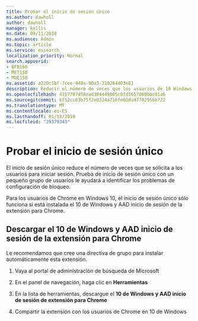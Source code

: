 ```yaml
---
title: Probar el inicio de sesión único
ms.author: dawholl
author: dawholl
manager: kellis
ms.date: 09/11/2018
ms.audience: Admin
ms.topic: article
ms.service: mssearch
localization_priority: Normal
search.appverid:
- BFB160
- MET150
- MOE150
ms.assetid: a220c1bf-7cee-448a-90a3-310284d03e81
description: Reducir el número de veces que los usuarios de 10 Windows le pide que inicie sesión en Microsoft Search y Office 365
ms.openlocfilehash: 4157707d58ead304449805c8fd16578690ac01a6
ms.sourcegitcommit: bf52cc63b75f2e0324a716fe65da47702956b722
ms.translationtype: MT
ms.contentlocale: es-ES
ms.lasthandoff: 01/18/2019
ms.locfileid: "29379343"
---
```

# <a name="test-single-sign-on"></a>Probar el inicio de sesión único

El inicio de sesión único reduce el número de veces que se solicita a los usuarios para iniciar sesión. Prueba de inicio de sesión único con un pequeño grupo de usuarios le ayudará a identificar los problemas de configuración de bloqueo. 
  
Para los usuarios de Chrome en Windows 10, el inicio de sesión único sólo funciona si está instalada el 10 de Windows y AAD inicio de sesión de la extensión para Chrome. 
  
## <a name="download-the-windows-10-and-aad-sign-in-extension-for-chrome"></a>Descargar el 10 de Windows y AAD inicio de sesión de la extensión para Chrome

Le recomendamos que cree una directiva de grupo para instalar automáticamente esta extensión.
  
1. Vaya al portal de administración de búsqueda de Microsoft
    
2. En el panel de navegación, haga clic en **Herramientas**
    
3. En la lista de herramientas, descargue el **10 de Windows y AAD inicio de sesión de extensión para Chrome**
    
4. Compartir la extensión con los usuarios de Chrome en 10 de Windows

  

